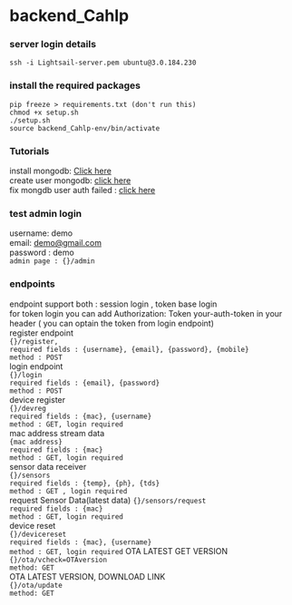 # backend_Cahlp


### server login details  
`ssh -i Lightsail-server.pem ubuntu@3.0.184.230` 

### install the required packages  
`pip freeze > requirements.txt (don't run this)`  
`chmod +x setup.sh`  
`./setup.sh`  
`source backend_Cahlp-env/bin/activate`  


### Tutorials  
install mongodb: [Click here](https://www.mongodb.com/docs/manual/tutorial/install-mongodb-on-ubuntu/)  
create user mongodb: [click here](https://www.cherryservers.com/blog/how-to-install-and-start-using-mongodb-on-ubuntu-20-04)  
fix mongdb user auth failed : [click here](https://stackoverflow.com/questions/35881662/show-dbs-gives-not-authorized-to-execute-command-error) 

### test admin login  
username: demo  
email: demo@gmail.com  
password : demo  
`admin page : {}/admin`  

### endpoints  
endpoint support both : session login , token base login  
for token login you can add Authorization: Token your-auth-token in your header ( you can optain the token from login endpoint)  
register endpoint  
`{}/register,`  
`required fields : {username}, {email}, {password}, {mobile}`  
`method : POST`  
login endpoint  
`{}/login`  
`required fields : {email}, {password}`  
`method : POST`  
device register  
`{}/devreg`  
`required fields : {mac}, {username}`  
`method : GET, login required`  
mac address stream data  
`{mac address}`  
`required fields : {mac}`  
`method : GET, login required`  
sensor data receiver  
`{}/sensors`  
`required fields : {temp}, {ph}, {tds}`  
`method : GET , login required`  
request Sensor Data(latest data)
`{}/sensors/request`  
`required fields : {mac}`  
`method : GET, login required`  
device reset  
`{}/devicereset`  
`required fields : {mac}, {username}`  
`method : GET, login required`
OTA LATEST GET VERSION  
`{}/ota/vcheck=OTAversion`  
`method: GET`  
OTA LATEST VERSION, DOWNLOAD LINK  
`{}/ota/update`  
`method: GET`